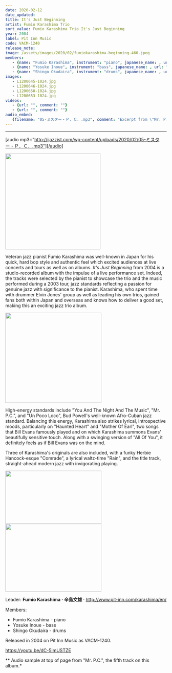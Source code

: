 ```yaml
---
date: 2020-02-12
date_updated: 
title: It's Just Beginning
artist: Fumio Karashima Trio
sort_value: Fumio Karashima Trio It's Just Beginning
year: 2004
label: Pit Inn Music
code: VACM-1240
release_note: 
image: /assets/images/2020/02/fumiokarashima-beginning-460.jpeg
members:
   - {name: "Fumio Karashima", instrument: "piano", japanese_name: , url: ""}
   - {name: "Yosuke Inoue", instrument: "bass", japanese_name: , url: ""}
   - {name: "Shingo Okudaira", instrument: "drums", japanese_name: , url: ""}
images: 
   - L1200645-1024.jpg
   - L1200646-1024.jpg
   - L1200650-1024.jpg
   - L1200653-1024.jpg
videos: 
   - {url: "", comment: ""}
   - {url: "", comment: ""}
audio_embed:
   {filename: "05-ミスター・Ｐ．Ｃ．.mp3", comment: "Excerpt from \"Mr. P.C.\", the fifth track on this album:"}
---
```

---
[audio mp3="http://jjazzist.com/wp-content/uploads/2020/02/05-ミスター・Ｐ．Ｃ．.mp3"][/audio]

<a href="http://www.jjazzist.com/wp-content/uploads/2018/08/L1200645.jpg"><img class="size-medium wp-image-3828 alignright" src="http://www.jjazzist.com/wp-content/uploads/2018/08/L1200645-297x300.jpg" alt="" width="297" height="300" /></a>

Veteran jazz pianist Fumio Karashima was well-known in Japan for his quick, hard bop style and authentic feel which excited audiences at live concerts and tours as well as on albums. *It's Just Beginning* from 2004 is a studio-recorded album with the impulse of a live performance set. Indeed, the tracks were selected by the pianist to showcase the trio and the music performed during a 2003 tour, jazz standards reflecting a passion for genuine jazz with significance to the pianist. Karashima, who spent time with drummer Elvin Jones' group as well as leading his own trios, gained fans both within Japan and overseas and knows how to deliver a good set, making this an exciting jazz trio album.

<a href="http://www.jjazzist.com/wp-content/uploads/2018/08/L1200646.jpg"><img class="size-medium wp-image-3829 alignright" src="http://www.jjazzist.com/wp-content/uploads/2018/08/L1200646-300x282.jpg" alt="" width="300" height="282" /></a>

High-energy standards include "You And The Night And The Music", "Mr. P.C.", and "Un Poco Loco", Bud Powell's well-known Afro-Cuban jazz standard. Balancing this energy, Karashima also strikes lyrical, introspective moods, particularly on "Haunted Heart" and "Mother Of Earl", two songs that Bill Evans famously played and on which Karashima summons Evans' beautifully sensitive touch. Along with a swinging version of "All Of You", it definitely feels as if Bill Evans was on the mind.

Three of Karashima's originals are also included, with a funky Herbie Hancock-esque "Comrade", a lyrical waltz-time "Rain", and the title track, straight-ahead modern jazz with invigorating playing.

<a href="http://www.jjazzist.com/wp-content/uploads/2018/08/L1200650.jpg"><img class="alignnone size-medium wp-image-3830" src="http://www.jjazzist.com/wp-content/uploads/2018/08/L1200650-300x166.jpg" alt="" width="300" height="166" /></a> <a href="http://www.jjazzist.com/wp-content/uploads/2018/08/L1200653.jpg"><img class="alignnone size-medium wp-image-3831" src="http://www.jjazzist.com/wp-content/uploads/2018/08/L1200653-300x212.jpg" alt="" width="300" height="212" /></a>

Leader: <strong>Fumio Karashima · 辛島文雄</strong> · <a href="http://www.pit-inn.com/karashima/en/">http://www.pit-inn.com/karashima/en/</a>

Members:
<ul>
 	<li>Fumio Karashima - piano</li>
 	<li>Yosuke Inoue - bass</li>
 	<li>Shingo Okudaira - drums</li>
</ul>
Released in 2004 on Pit Inn Music as VACM-1240.

https://youtu.be/dC-5imUSTZE

** Audio sample at top of page from "Mr. P.C.", the fifth track on this album.*

